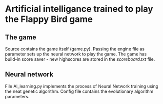 # Artificial intelligance trained to play the Flappy Bird game

## The game

Source contains the game itself (game.py). Passing the engine file as parameter sets up the neural network to play the game. The game has build-in score saver - new highscores are stored in the *scoreboard.txt* file.

## Neural network

File AI_learning.py implements the process of Neural Network training using the neat genetic algorithm. Config file contains the evolutionary algorithm parameters.
